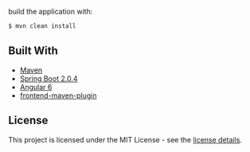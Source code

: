 
build the application with:
```bash
$ mvn clean install
```

## Built With

* [Maven](https://maven.apache.org/)
* [Spring Boot 2.0.4](https://start.spring.io/)
* [Angular 6](https://angular.io/)
* [frontend-maven-plugin](https://github.com/eirslett/frontend-maven-plugin)


## License

This project is licensed under the MIT License - see the [license details](https://opensource.org/licenses/MIT).
